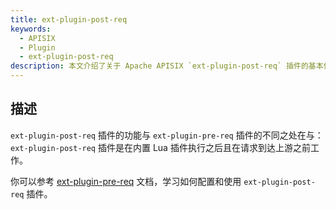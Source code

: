 ```yaml
---
title: ext-plugin-post-req
keywords:
  - APISIX
  - Plugin
  - ext-plugin-post-req
description: 本文介绍了关于 Apache APISIX `ext-plugin-post-req` 插件的基本信息及使用方法。
---
```


<!--
#
# Licensed to the Apache Software Foundation (ASF) under one or more
# contributor license agreements.  See the NOTICE file distributed with
# this work for additional information regarding copyright ownership.
# The ASF licenses this file to You under the Apache License, Version 2.0
# (the "License"); you may not use this file except in compliance with
# the License.  You may obtain a copy of the License at
#
#     http://www.apache.org/licenses/LICENSE-2.0
#
# Unless required by applicable law or agreed to in writing, software
# distributed under the License is distributed on an "AS IS" BASIS,
# WITHOUT WARRANTIES OR CONDITIONS OF ANY KIND, either express or implied.
# See the License for the specific language governing permissions and
# limitations under the License.
#
-->

## 描述

`ext-plugin-post-req` 插件的功能与 `ext-plugin-pre-req` 插件的不同之处在与：`ext-plugin-post-req` 插件是在内置 Lua 插件执行之后且在请求到达上游之前工作。

你可以参考 [ext-plugin-pre-req](./ext-plugin-pre-req.md) 文档，学习如何配置和使用 `ext-plugin-post-req` 插件。
